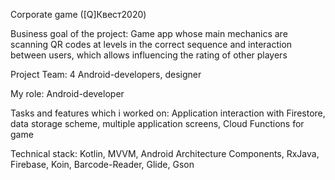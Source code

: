 Сorporate game ([Q]Квест2020)

Business goal of the project:
Game app whose main mechanics are scanning QR codes at levels in the correct sequence and interaction between users, which allows influencing the rating of other players

Project Team:
4 Android-developers, designer

My role:
Android-developer

Tasks and features which i worked on:
Application interaction with Firestore, data storage scheme, multiple application screens, Cloud Functions for game

Technical stack:
Kotlin, MVVM, Android Architecture Components, RxJava, Firebase, Koin, Barcode-Reader, Glide, Gson
